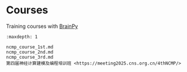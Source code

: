 # Courses

Training courses with [BrainPy](https://github.com/brainpy/brainpy)

```{toctree}
:maxdepth: 1

ncmp_course_1st.md
ncmp_course_2nd.md
ncmp_course_3rd.md
第四届神经计算建模及编程培训班 <https://meeting2025.cns.org.cn/4thNCMP/>
```